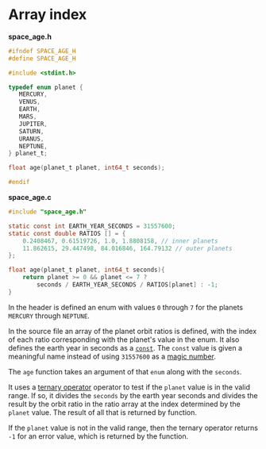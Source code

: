# Array index

**space_age.h**

```c
#ifndef SPACE_AGE_H
#define SPACE_AGE_H

#include <stdint.h>

typedef enum planet {
   MERCURY,
   VENUS,
   EARTH,
   MARS,
   JUPITER,
   SATURN,
   URANUS,
   NEPTUNE,
} planet_t;

float age(planet_t planet, int64_t seconds);

#endif
```

**space_age.c**

```c
#include "space_age.h"

static const int EARTH_YEAR_SECONDS = 31557600;
static const double RATIOS [] = {
    0.2408467, 0.61519726, 1.0, 1.8808158, // inner planets
    11.862615, 29.447498, 84.016846, 164.79132 // outer planets
};

float age(planet_t planet, int64_t seconds){
    return planet >= 0 && planet <= 7 ?
        seconds / EARTH_YEAR_SECONDS / RATIOS[planet] : -1;
}
```

In the header is defined an enum with values `0` through `7` for the planets `MERCURY` through `NEPTUNE`.

In the source file an array of the planet orbit ratios is defined, with the index of each ratio corresponding with the planet's value in the enum.
It also defines the earth year in seconds as a [`const`][const].
The `const` value is given a meaningful name instead of using `31557600` as a [magic number][magic-numbers].

The `age` function takes an argument of that `enum` along with the `seconds`.

It uses a [ternary operator][ternary] operator to test if the `planet` value is in the valid range.
If so, it divides the `seconds` by the earth year seconds and divides the result by the orbit ratio in the ratio array at the index determined by the `planet` value.
The result of all that is returned by function.

If the `planet` value is not in the valid range, then the ternary operator returns `-1` for an error value, which is returned by the function.

[ternary]: https://www.geeksforgeeks.org/conditional-or-ternary-operator-in-c-c/
[const]: https://www.geeksforgeeks.org/const-qualifier-in-c/
[magic-numbers]: https://en.wikipedia.org/wiki/Magic_number_(programming)
